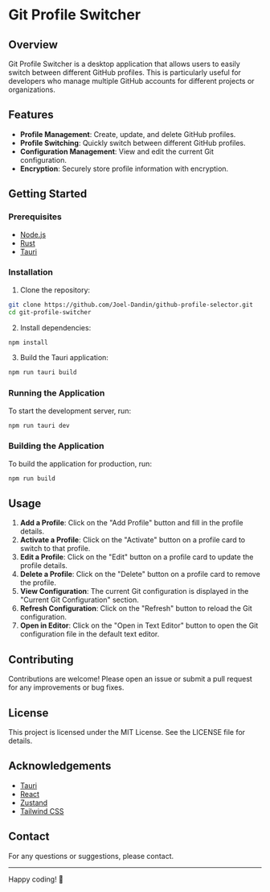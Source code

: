 # Git Profile Switcher

## Overview

Git Profile Switcher is a desktop application that allows users to easily switch between different GitHub profiles. This is particularly useful for developers who manage multiple GitHub accounts for different projects or organizations.

## Features

- **Profile Management**: Create, update, and delete GitHub profiles.
- **Profile Switching**: Quickly switch between different GitHub profiles.
- **Configuration Management**: View and edit the current Git configuration.
- **Encryption**: Securely store profile information with encryption.

## Getting Started

### Prerequisites

- [Node.js](https://nodejs.org/)
- [Rust](https://www.rust-lang.org/)
- [Tauri](https://tauri.app/)

### Installation

1. Clone the repository:

```sh
git clone https://github.com/Joel-Dandin/github-profile-selector.git
cd git-profile-switcher
```

2. Install dependencies:

```sh
npm install
```

3. Build the Tauri application:

```sh
npm run tauri build
```

### Running the Application

To start the development server, run:

```sh
npm run tauri dev
```

### Building the Application

To build the application for production, run:

```sh
npm run build
```

## Usage

1. **Add a Profile**: Click on the "Add Profile" button and fill in the profile details.
2. **Activate a Profile**: Click on the "Activate" button on a profile card to switch to that profile.
3. **Edit a Profile**: Click on the "Edit" button on a profile card to update the profile details.
4. **Delete a Profile**: Click on the "Delete" button on a profile card to remove the profile.
5. **View Configuration**: The current Git configuration is displayed in the "Current Git Configuration" section.
6. **Refresh Configuration**: Click on the "Refresh" button to reload the Git configuration.
7. **Open in Editor**: Click on the "Open in Text Editor" button to open the Git configuration file in the default text editor.

## Contributing

Contributions are welcome! Please open an issue or submit a pull request for any improvements or bug fixes.

## License

This project is licensed under the MIT License. See the LICENSE file for details.

## Acknowledgements

- [Tauri](https://tauri.app/)
- [React](https://reactjs.org/)
- [Zustand](https://github.com/pmndrs/zustand)
- [Tailwind CSS](https://tailwindcss.com/)

## Contact

For any questions or suggestions, please contact.

---

Happy coding! 🚀